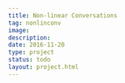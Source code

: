 ```yaml
---
title: Non-linear Conversations
tag: nonlinconv
image: 
description: 
date: 2016-11-20
type: project
status: todo
layout: project.html
---
```




